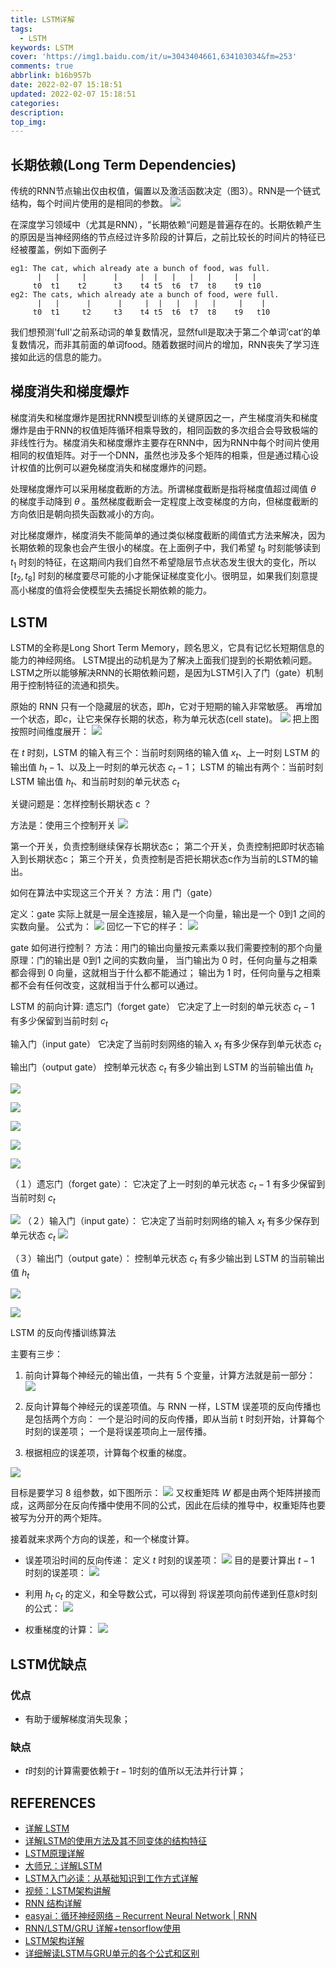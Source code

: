```yaml
---
title: LSTM详解
tags:
  - LSTM
keywords: LSTM
cover: 'https://img1.baidu.com/it/u=3043404661,634103034&fm=253'
comments: true
abbrlink: b16b957b
date: 2022-02-07 15:18:51
updated: 2022-02-07 15:18:51
categories:
description:
top_img:
---
```


## 长期依赖(Long Term Dependencies)
传统的RNN节点输出仅由权值，偏置以及激活函数决定（图3）。RNN是一个链式结构，每个时间片使用的是相同的参数。
![](https://cdn.jsdelivr.net/gh/szj2ys/cdn/resources/rnn.png)

在深度学习领域中（尤其是RNN），“长期依赖“问题是普遍存在的。长期依赖产生的原因是当神经网络的节点经过许多阶段的计算后，之前比较长的时间片的特征已经被覆盖，例如下面例子
```
eg1: The cat, which already ate a bunch of food, was full.
      |   |     |      |     |  |   |   |   |     |   |
     t0  t1    t2      t3    t4 t5  t6  t7  t8    t9 t10
eg2: The cats, which already ate a bunch of food, were full.
      |   |      |      |     |  |   |   |   |     |    |
     t0  t1     t2     t3    t4 t5  t6  t7  t8    t9   t10
```
我们想预测'full'之前系动词的单复数情况，显然full是取决于第二个单词’cat‘的单复数情况，而非其前面的单词food。随着数据时间片的增加，RNN丧失了学习连接如此远的信息的能力。

## 梯度消失和梯度爆炸
梯度消失和梯度爆炸是困扰RNN模型训练的关键原因之一，产生梯度消失和梯度爆炸是由于RNN的权值矩阵循环相乘导致的，相同函数的多次组合会导致极端的非线性行为。梯度消失和梯度爆炸主要存在RNN中，因为RNN中每个时间片使用相同的权值矩阵。对于一个DNN，虽然也涉及多个矩阵的相乘，但是通过精心设计权值的比例可以避免梯度消失和梯度爆炸的问题。

处理梯度爆炸可以采用梯度截断的方法。所谓梯度截断是指将梯度值超过阈值 $\theta$ 的梯度手动降到 $\theta$ 。虽然梯度截断会一定程度上改变梯度的方向，但梯度截断的方向依旧是朝向损失函数减小的方向。

对比梯度爆炸，梯度消失不能简单的通过类似梯度截断的阈值式方法来解决，因为长期依赖的现象也会产生很小的梯度。在上面例子中，我们希望 $t_9$ 时刻能够读到 $t_1$ 时刻的特征，在这期间内我们自然不希望隐层节点状态发生很大的变化，所以 [$t_2, t_8$] 时刻的梯度要尽可能的小才能保证梯度变化小。很明显，如果我们刻意提高小梯度的值将会使模型失去捕捉长期依赖的能力。


## LSTM
LSTM的全称是Long Short Term Memory，顾名思义，它具有记忆长短期信息的能力的神经网络。
LSTM提出的动机是为了解决上面我们提到的长期依赖问题。
LSTM之所以能够解决RNN的长期依赖问题，是因为LSTM引入了门（gate）机制用于控制特征的流通和损失。

原始的 RNN 只有一个隐藏层的状态，即$h$，它对于短期的输入非常敏感。
再增加一个状态，即$c$，让它来保存长期的状态，称为单元状态(cell state)。
![](https://cdn.jsdelivr.net/gh/szj2ys/cdn/resources/rnn2lstm.png)
把上图按照时间维度展开：
![](https://cdn.jsdelivr.net/gh/szj2ys/cdn/resources/rnn2lstm2.png)

在 $t$ 时刻，LSTM 的输入有三个：当前时刻网络的输入值 $x_t$、上一时刻 LSTM 的输出值 $h_t-1$、以及上一时刻的单元状态 $c_t-1$；
LSTM 的输出有两个：当前时刻 LSTM 输出值 $h_t$、和当前时刻的单元状态 $c_t$

关键问题是：怎样控制长期状态 c ？

方法是：使用三个控制开关
![](https://cdn.jsdelivr.net/gh/szj2ys/cdn/resources/lstm_gates.png)

第一个开关，负责控制继续保存长期状态c；
第二个开关，负责控制把即时状态输入到长期状态c；
第三个开关，负责控制是否把长期状态c作为当前的LSTM的输出。

如何在算法中实现这三个开关？
方法：用 门（gate）

定义：gate 实际上就是一层全连接层，输入是一个向量，输出是一个 0到1 之间的实数向量。
公式为：
![](https://bbsmax.ikafan.com/static/L3Byb3h5L2h0dHBzL2ltZzIwMTguY25ibG9ncy5jb20vYmxvZy82OTc2ODcvMjAxOTAzLzY5NzY4Ny0yMDE5MDMyNjIwNDIxMTY0My04NDM1MjQxODAucG5n.jpg)
回忆一下它的样子：
![](https://cdn.jsdelivr.net/gh/szj2ys/cdn/resources/lstm_gate_math.png)

gate 如何进行控制？
方法：用门的输出向量按元素乘以我们需要控制的那个向量
原理：门的输出是 0到1 之间的实数向量，
当门输出为 0 时，任何向量与之相乘都会得到 0 向量，这就相当于什么都不能通过；
输出为 1 时，任何向量与之相乘都不会有任何改变，这就相当于什么都可以通过。

LSTM 的前向计算:
遗忘门（forget gate）
它决定了上一时刻的单元状态 $c_t-1$ 有多少保留到当前时刻 $c_t$

输入门（input gate）
它决定了当前时刻网络的输入 $x_t$ 有多少保存到单元状态 $c_t$

输出门（output gate）
控制单元状态 $c_t$ 有多少输出到 LSTM 的当前输出值 $h_t$


![](https://cdn.jsdelivr.net/gh/szj2ys/cdn/resources/lstm.png)

![](https://cdn.jsdelivr.net/gh/szj2ys/cdn/resources/lstm1.png)

![](https://cdn.jsdelivr.net/gh/szj2ys/cdn/resources/lstm2.png)

![](https://cdn.jsdelivr.net/gh/szj2ys/cdn/resources/lstm3.png)

![](https://cdn.jsdelivr.net/gh/szj2ys/cdn/resources/lstm4.png)

（１）遗忘门（forget gate）：
它决定了上一时刻的单元状态 $c_t-1$ 有多少保留到当前时刻 $c_t$

![](https://cdn.jsdelivr.net/gh/szj2ys/cdn/resources/lstm_forget_gate.png)
（２）输入门（input gate）：
它决定了当前时刻网络的输入 $x_t$ 有多少保存到单元状态 $c_t$
![](https://cdn.jsdelivr.net/gh/szj2ys/cdn/resources/lstm_input_gate.png)

（３）输出门（output gate）：
控制单元状态 $c_t$ 有多少输出到 LSTM 的当前输出值 $h_t$

![](https://cdn.jsdelivr.net/gh/szj2ys/cdn/resources/lstm_output_gate.png)

![](https://cdn.jsdelivr.net/gh/szj2ys/cdn/resources/lstm_update_state.png)

LSTM 的反向传播训练算法

主要有三步：

1. 前向计算每个神经元的输出值，一共有 5 个变量，计算方法就是前一部分：
![](https://cdn.jsdelivr.net/gh/szj2ys/cdn/resources/lstm_bp.png)
2. 反向计算每个神经元的误差项值。与 RNN 一样，LSTM 误差项的反向传播也是包括两个方向：
一个是沿时间的反向传播，即从当前 t 时刻开始，计算每个时刻的误差项；
一个是将误差项向上一层传播。

3. 根据相应的误差项，计算每个权重的梯度。

![](https://cdn.jsdelivr.net/gh/szj2ys/cdn/resources/lstm_state.png)


目标是要学习 8 组参数，如下图所示：
![](https://cdn.jsdelivr.net/gh/szj2ys/cdn/resources/lstm_bp2.png)
又权重矩阵 $W$ 都是由两个矩阵拼接而成，这两部分在反向传播中使用不同的公式，因此在后续的推导中，权重矩阵也要被写为分开的两个矩阵。

接着就来求两个方向的误差，和一个梯度计算。

- 误差项沿时间的反向传递：
定义 $t$ 时刻的误差项：
![](https://cdn.jsdelivr.net/gh/szj2ys/cdn/resources/lstm_bp3.png)
目的是要计算出 $t-1$ 时刻的误差项：
![](https://cdn.jsdelivr.net/gh/szj2ys/cdn/resources/lstm_bp4.png)


- 利用 $h_t$ $c_t$ 的定义，和全导数公式，可以得到 将误差项向前传递到任意$k$时刻的公式：
![](https://cdn.jsdelivr.net/gh/szj2ys/cdn/resources/lstm_bp5.png)


- 权重梯度的计算：
![](https://cdn.jsdelivr.net/gh/szj2ys/cdn/resources/lstm_bp6.png)


## LSTM优缺点
### 优点

- 有助于缓解梯度消失现象；

### 缺点
- $t$时刻的计算需要依赖于$t-1$时刻的值所以无法并行计算；


## REFERENCES 
- [详解 LSTM](https://www.bbsmax.com/A/nAJv8B1mdr/)
- [详解LSTM的使用方法及其不同变体的结构特征](https://www.sohu.com/a/128669963_642762)
- [LSTM原理详解](https://blog.csdn.net/qq_31278903/article/details/88690959)
- [大师兄：详解LSTM](https://zhuanlan.zhihu.com/p/42717426)
- [LSTM入门必读：从基础知识到工作方式详解](https://baijiahao.baidu.com/s?id=1573792228593933&wfr=spider&for=pc)
- [视频：LSTM架构讲解](https://www.zhihu.com/zvideo/1323002838411423744)
- [RNN 结构详解](https://www.jiqizhixin.com/articles/2018-12-14-4)
- [easyai：循环神经网络 – Recurrent Neural Network | RNN](https://easyai.tech/ai-definition/rnn/)
- [RNN/LSTM/GRU 详解+tensorflow使用](https://zhuanlan.zhihu.com/p/103182683)
- [LSTM架构详解](https://zhuanlan.zhihu.com/p/337700483)
- [详细解读LSTM与GRU单元的各个公式和区别](https://zhuanlan.zhihu.com/p/156812767)






